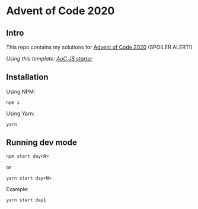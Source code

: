 # Advent of Code 2020

## Intro

This repo contains my solutions for [Advent of Code 2020](https://adventofcode.com/2020) (SPOILER ALERT!)

_Using this template: [AoC JS starter](https://github.com/caderek/aoc-starter-js)_

## Installation

Using NPM:

```
npm i
```

Using Yarn:

```
yarn
```

## Running dev mode

```
npm start day<N>
```

or

```
yarn start day<N>
```

Example:

```
yarn start day1
```

